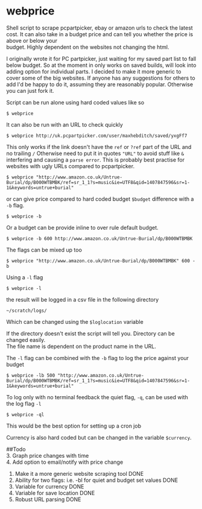 webprice
========

Shell script to scrape pcpartpicker, ebay or amazon urls to check the latest cost. It can also take in a budget price and can tell you whether the price is above or below your    
budget. Highly dependent on the websites not changing the html.                                                                                        

I originally wrote it for PC partpicker, just waiting for my saved part list to fall below budget. So at the moment in only works on saved builds, will look into adding option for individual parts. I decided to make it more generic to cover some of the big websites. If anyone has any suggestions for others to add I'd be happy to do it, assuming they are reasonably popular. Otherwise you can just fork it.

Script can be run alone using hard coded values like so                                         
                                                                                                
    $ webprice                                                                                   
                                                                                                
It can also be run with an URL to check quickly                                                 
                                                                                                
    $ webprice http://uk.pcpartpicker.com/user/maxhebditch/saved/yxgFf7  
                                                                                                
This only works if the link doesn't have the `ref` or `?ref` part of the URL and no trailing `/`
Otherwise need to put it in quotes `"URL"` to avoid stuff like `&` interfering and causing a `parse error`. This is probably best practise for websites with ugly URLs compared to pcpartpicker.

    $ webprice "http://www.amazon.co.uk/Untrue-Burial/dp/B000WTBMBK/ref=sr_1_1?s=music&ie=UTF8&qid=1407847596&sr=1-1&keywords=untrue+burial" 

or can give price compared to hard coded budget `$budget` difference with a `-b` flag.                     
                                                                                                
    $ webprice -b                                                                                
                                                                                                
Or a budget can be provide inline to over rule default budget.                                                        
                                                                                                
    $ webprice -b 600 http://www.amazon.co.uk/Untrue-Burial/dp/B000WTBMBK                        
    
The flags can be mixed up too

    $ webprice "http://www.amazon.co.uk/Untrue-Burial/dp/B000WTBMBK" 600 -b 
                                                                                                
Using a `-l` flag                                                                                 
                                                                                                
    $ webprice -l                                                                                
                                                                                                
the result will be logged in a csv file in the following directory                              
                                                                                                
    ~/scratch/logs/                                                                              
                                                                                                
Which can be changed using the `$loglocation` variable
    
If the directory doesn't exist the script will tell you. Directory can be changed easily.       
The file name is dependent on the product name in the URL.                                      

The `-l` flag can be combined with the `-b` flag to log the price against your budget

    $ webprice -lb 500 "http://www.amazon.co.uk/Untrue-Burial/dp/B000WTBMBK/ref=sr_1_1?s=music&ie=UTF8&qid=1407847596&sr=1-1&keywords=untrue+burial"  
                                                                                                
To log only with no terminal feedback the quiet flag, `-q`, can be used with the log flag `-l`      
                                                                                                
    $ webprice -ql
                                                     
This would be the best option for setting up a cron job                                         

Currency is also hard coded but can be changed in the variable `$currency`.
                                                                                                
##Todo                                                                                            
3. Graph price changes with time                                                                
4. Add option to email/notify with price change                                                        
1. Make it a more generic website scraping tool DONE                                            
5. Ability for two flags: i.e. -bl for quiet and budget set values DONE                         
6. Variable for currency DONE
7. Variable for save location DONE
8. Robust URL parsing DONE
